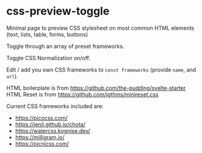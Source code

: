 # css-preview-toggle

Minimal page to preview <whatever> CSS stylesheet on most common HTML elements (text, lists, table, forms, buttons)

Toggle through an array of preset frameworks.
  
Toggle CSS Normalization on/off.
  
Edit / add you own CSS frameworks to `const frameworks` (provide `name`, and `url`).
  
HTML boilerplate is from https://github.com/the-pudding/svelte-starter
HTML Reset is from https://github.com/jgthms/minireset.css
  
Current CSS frameworks included are:
  - https://picocss.com/
  - https://jenil.github.io/chota/
  - https://watercss.kognise.dev/
  - https://milligram.io/
  - https://picnicss.com/
